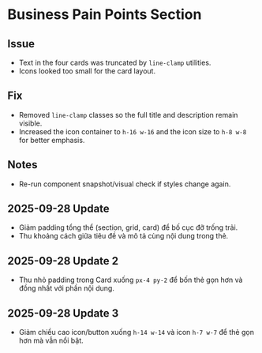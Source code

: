 # Business Pain Points Section

## Issue
- Text in the four cards was truncated by `line-clamp` utilities.
- Icons looked too small for the card layout.

## Fix
- Removed `line-clamp` classes so the full title and description remain visible.
- Increased the icon container to `h-16 w-16` and the icon size to `h-8 w-8` for better emphasis.

## Notes
- Re-run component snapshot/visual check if styles change again.

## 2025-09-28 Update
- Giảm padding tổng thể (section, grid, card) để bố cục đỡ trống trải.
- Thu khoảng cách giữa tiêu đề và mô tả cùng nội dung trong thẻ.


## 2025-09-28 Update 2
- Thu nhỏ padding trong Card xuống `px-4 py-2` để bốn thẻ gọn hơn và đồng nhất với phần nội dung.


## 2025-09-28 Update 3
- Giảm chiều cao icon/button xuống `h-14 w-14` và icon `h-7 w-7` để thẻ gọn hơn mà vẫn nổi bật.

